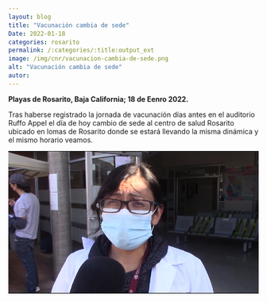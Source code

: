 ```yaml
---
layout: blog
title: "Vacunación cambia de sede"
Date: 2022-01-18
categories: rosarito
permalink: /:categories/:title:output_ext
image: /img/cnr/vacunacion-cambia-de-sede.png
alt: "Vacunación cambia de sede"
autor:
---
```


**Playas de Rosarito, Baja California; 18 de Eenro 2022.** 

Tras haberse registrado la jornada de vacunación días antes en el auditorio Ruffo Appel el día de hoy cambio de sede al centro de salud Rosarito ubicado en lomas de Rosarito donde se estará llevando la misma dinámica y el mismo horario veamos. 


<div id="carouselExampleSlidesOnly" class="carousel slide" data-ride="carousel">
  <div class="carousel-inner">
    <div class="carousel-item active">
       <img class="d-block w-100" src="/img/cnr/vacunacion-cambia-de-sede.png" loading="lazy"  alt="Vacunación cambia de sede">
    </div>
  </div>
</div>